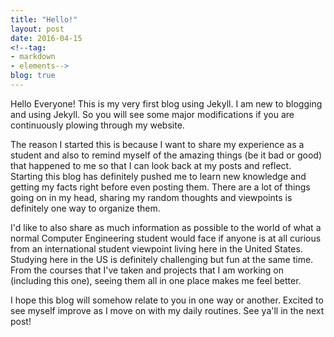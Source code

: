 ```yaml
---
title: "Hello!"
layout: post
date: 2016-04-15
<!--tag:
- markdown
- elements-->
blog: true
---
```


Hello Everyone! This is my very first blog using Jekyll. I am new to blogging and using Jekyll. So you will see some major modifications if you are continuously plowing through my website.

The reason I started this is because I want to share my experience as a student and also to remind myself of the amazing things (be it bad or good) that happened to me so that I can look back at my posts and reflect. Starting this blog has definitely pushed me to learn new knowledge and getting my facts right before even posting them. There are a lot of things going on in my head, sharing my random thoughts and viewpoints is definitely one way to organize them.

I'd like to also share as much information as possible to the world of what a normal Computer Engineering student would face if anyone is at all curious from an international student viewpoint living here in the United States. Studying here in the US is definitely challenging but fun at the same time. From the courses that I've taken and projects that I am working on (including this one), seeing them all in one place makes me feel better.

I hope this blog will somehow relate to you in one way or another. Excited to see myself improve as I move on with my daily routines. See ya'll in the next post!
